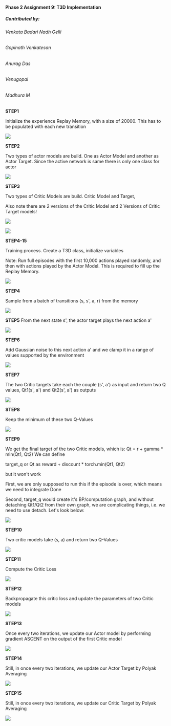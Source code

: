 #### Phase 2 Assignment 9: T3D Implementation

##### Contributed by:

###### Venkata Badari Nadh Gelli

###### Gopinath Venkatesan

###### Anurag Das

###### Venugopal

###### Madhura M





**STEP1**

Initialize the experience Replay Memory, with a size of 20000. This has to be populated with each new transition

![](https://github.com/venkatagelli/Project-1/blob/master/EVA3-P2S9/STEPS/STEP1.gif)

**STEP2**


Two types of actor models are build. One as Actor Model and another as Actor Target.
 Since the active network is same there is only one class for actor

![](https://github.com/venkatagelli/Project-1/blob/master/EVA3-P2S9/STEPS/STEP2.gif)

**STEP3**


Two types of Critic Models are build.  Critic Model and  Target, 

Also note  there are  2 versions of the Critic Model and 2 Versions of Critic Target models!



![](https://github.com/venkatagelli/Project-1/blob/master/EVA3-P2S9/STEPS/STEP3-1.gif)

![](https://github.com/venkatagelli/Project-1/blob/master/EVA3-P2S9/STEPS/Step3-2.gif)

**STEP4-15**

Training process. Create a T3D class, initialize variables 

Note: Run full episodes with the first 10,000 actions played randomly, and then with actions played by the Actor Model. This is required to fill up the Replay Memory.


![](https://github.com/venkatagelli/Project-1/blob/master/EVA3-P2S9/STEPS/STEP4-15.gif)

**STEP4**

Sample from a batch of transitions (s, s', a, r) from the memory

![](https://github.com/venkatagelli/Project-1/blob/master/EVA3-P2S9/STEPS/STEP4.gif)


**STEP5**
From the next state s', the actor target plays the next action a'

![](https://github.com/venkatagelli/Project-1/blob/master/EVA3-P2S9/STEPS/STEP5.gif)

**STEP6**

Add Gaussian noise to this next action a' and we clamp it in a range
of values supported by the environment

![](https://github.com/venkatagelli/Project-1/blob/master/EVA3-P2S9/STEPS/STEP6.gif)

**STEP7**

The two Critic targets take each the couple (s', a') as input and return two Q values,
Qt1(s', a') and Qt2(s', a') as outputs

![](https://github.com/venkatagelli/Project-1/blob/master/EVA3-P2S9/STEPS/STEP7.gif)

**STEP8**

Keep the minimum of these two Q-Values

![](https://github.com/venkatagelli/Project-1/blob/master/EVA3-P2S9/STEPS/STEP8.gif)

**STEP9**

We get the final target of the two Critic models, which is:
Qt = r + gamma * min(Qt1, Qt2)
We can define 

target_q or Qt as reward + discount  * torch.min(Qt1, Qt2)

but it won't work

First, we are only supposed to run this if the episode is over, which means we need to integrate Done

Second, target_q would create it's BP/computation graph, and without detaching Qt1/Qt2 from their own graph, we are complicating things, i.e. we need to use detach. Let's look below:




![](https://github.com/venkatagelli/Project-1/blob/master/EVA3-P2S9/STEPS/STEP9.gif)

**STEP10**

Two critic models take (s, a) and return two Q-Values

![](https://github.com/venkatagelli/Project-1/blob/master/EVA3-P2S9/STEPS/STEP10.gif)

**STEP11**

Compute the Critic Loss

![](https://github.com/venkatagelli/Project-1/blob/master/EVA3-P2S9/STEPS/STEP11.gif)

**STEP12**

Backpropagate this critic loss and update the parameters of two
Critic models

![](https://github.com/venkatagelli/Project-1/blob/master/EVA3-P2S9/STEPS/STEP12.gif)

**STEP13**

Once every two iterations, we update our Actor model by performing
gradient ASCENT on the output of the first Critic model

![](https://github.com/venkatagelli/Project-1/blob/master/EVA3-P2S9/STEPS/STEP13.gif)

**STEP14**

Still, in once every two iterations, we update our Actor Target
by Polyak Averaging


![](https://github.com/venkatagelli/Project-1/blob/master/EVA3-P2S9/STEPS/STEP14.gif)

**STEP15**

Still, in once every two iterations, we update our Critic Target
by Polyak Averaging

![](https://github.com/venkatagelli/Project-1/blob/master/EVA3-P2S9/STEPS/STEP15.gif)
